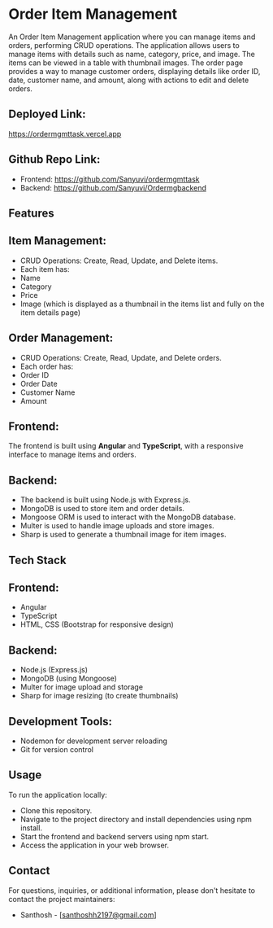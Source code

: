 <h1>Order Item Management</h1>
An Order Item Management application where you can manage items and orders, performing CRUD operations. The application allows users to manage items with details such as name, category, price, and image. The items can be viewed in a table with thumbnail images. The order page provides a way to manage customer orders, displaying details like order ID, date, customer name, and amount, along with actions to edit and delete orders.

## Deployed Link:
https://ordermgmttask.vercel.app
## Github Repo Link:
- Frontend: https://github.com/Sanyuvi/ordermgmttask
- Backend: https://github.com/Sanyuvi/Ordermgbackend

## Features
## Item Management:
- CRUD Operations: Create, Read, Update, and Delete items.
- Each item has:
- Name
- Category
- Price
- Image (which is displayed as a thumbnail in the items list and fully on the item details page)
## Order Management:
- CRUD Operations: Create, Read, Update, and Delete orders.
- Each order has:
- Order ID
- Order Date
- Customer Name
- Amount
## Frontend:
The frontend is built using <b>Angular</b> and <b>TypeScript</b>, with a responsive interface to manage items and orders.
## Backend:
- The backend is built using Node.js with Express.js.
- MongoDB is used to store item and order details.
- Mongoose ORM is used to interact with the MongoDB database.
- Multer is used to handle image uploads and store images.
- Sharp is used to generate a thumbnail image for item images.

## Tech Stack
## Frontend:
- Angular
- TypeScript
- HTML, CSS (Bootstrap for responsive design)
## Backend:
- Node.js (Express.js)
- MongoDB (using Mongoose)
- Multer for image upload and storage
- Sharp for image resizing (to create thumbnails)
## Development Tools:
- Nodemon for development server reloading
- Git for version control

## Usage

To run the application locally:

- Clone this repository.
- Navigate to the project directory and install dependencies using npm install.
- Start the frontend and backend servers using npm start.
- Access the application in your web browser.

## Contact

For questions, inquiries, or additional information, please don't hesitate to contact the project maintainers:

- Santhosh - [santhoshh2197@gmail.com]

